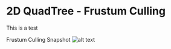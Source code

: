 # 2D QuadTree - Frustum Culling
This is a test

Frustum Culling Snapshot
![alt text](https://github.com/ProfPorkins/GameTech/tree/master/JavaScript/QuadTreeFrustum/QuadTree-FrustumCulling.png "Frustum Culling Sample")

